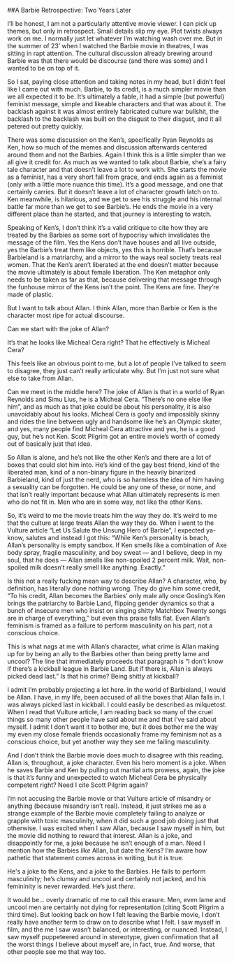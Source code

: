 ##A Barbie Retrospective: Two Years Later

I’ll be honest, I am not a particularly attentive movie viewer. I can pick up themes, but only in retrospect. Small details slip my eye. Plot twists always work on me. I normally just let whatever I’m watching wash over me. But in the summer of 23’ when I watched the Barbie movie in theatres, I was sitting in rapt attention. The cultural discussion already brewing around Barbie was that there would be discourse (and there was some) and I wanted to be on top of it. 

So I sat, paying close attention and taking notes in my head, but I didn’t feel like I came out with much. Barbie, to its credit, is a much simpler movie than we all expected it to be. It’s ultimately a fable, it had a simple (but powerful) feminist message, simple and likeable characters and that was about it. The backlash against it was almost entirely fabricated culture war bullshit, the backlash to the backlash was built on the disgust to their disgust, and it all petered out pretty quickly. 

There was some discussion on the Ken’s, specifically Ryan Reynolds as Ken, how so much of the memes and discussion afterwards centered around them and not the Barbies. Again I think this is a little simpler than we all give it credit for. As much as we wanted to talk about Barbie, she’s a fairy tale character and that doesn’t leave a lot to work with. She starts the movie as a feminist, has a very short fall from grace, and ends again as a feminist (only with a little more nuance this time). It’s a good message, and one that certainly carries. But it doesn’t leave a lot of character growth latch on to. Ken meanwhile, is hilarious, and we get to see his struggle and his internal battle far more than we get to see Barbie’s. He ends the movie in a very different place than he started, and that journey is interesting to watch. 

Speaking of Ken’s, I don’t think it’s a valid critique to cite how they are treated by the Barbies as some sort of hypocrisy which invalidates the message of the film. Yes the Kens don’t have houses and all live outside, yes the Barbie’s treat them like objects, yes this is horrible. That’s because Barbieland is a matriarchy, and a mirror to the ways real society treats real women. That the Ken’s aren’t liberated at the end doesn’t matter because the movie ultimately is about female liberation. The Ken metaphor only needs to be taken as far as that, because delivering that message through the funhouse mirror of the Kens isn’t the point. The Kens are fine. They’re made of plastic.

But I want to talk about Allan. I think Allan, more than Barbie or Ken is the character most ripe for actual discourse. 

Can we start with the joke of Allan? 

It’s that he looks like Micheal Cera right? That he effectively is Micheal Cera?

This feels like an obvious point to me, but a lot of people I’ve talked to seem to disagree, they just can’t really articulate why. But I’m just not sure what else to take from Allan.

Can we meet in the middle here? The joke of Allan is that in a world of Ryan Reynolds and Simu Lius, he is a Micheal Cera. “There’s no one else like him”, and as much as that joke could be about his personality, it is also unavoidably about his looks. Micheal Cera is goofy and impossibly skinny and rides the line between ugly and handsome like he’s an Olympic skater, and yes, many people find Micheal Cera attractive and yes, he is a good guy, but he’s not Ken. Scott Pilgrim got an entire movie’s worth of comedy out of basically just that idea.  

So Allan is alone, and he’s not like the other Ken’s and there are a lot of boxes that could slot him into. He’s kind of the gay best friend, kind of the liberated man, kind of a non-binary figure in the heavily binarized Barbieland, kind of just the nerd, who is so harmless the idea of him having a sexuality can be forgotten. He could be any one of these, or none, and that isn’t really important because what Allan ultimately represents is men who do not fit in. Men who are in some way, not like the other Kens.

So, it’s weird to me the movie treats him the way they do. It’s weird to me that the culture at large treats Allan the way they do. When I went to the Vulture article “Let Us Salute the Unsung Hero of Barbie”, I expected ya-know, salutes and instead I got this: “While Ken’s personality is beach, Allan’s personality is empty sandbox. If Ken smells like a combination of Axe body spray, fragile masculinity, and boy sweat — and I believe, deep in my soul, that he does — Allan smells like non-spoiled 2 percent milk. Wait, non-spoiled milk doesn’t really smell like anything. Exactly.” 

Is this not a really fucking mean way to describe Allan? A character, who, by definition, has literally done nothing wrong. They do give him some credit, “To his credit, Allan becomes the Barbies’ only male ally once Gosling’s Ken brings the patriarchy to Barbie Land, flipping gender dynamics so that a bunch of insecure men who insist on singing shitty Matchbox Twenty songs are in charge of everything,” but even this praise falls flat. Even Allan’s feminism is framed as a failure to perform masculinity on his part, not a conscious choice. 

This is what nags at me with Allan’s character, what crime is Allan making up for by being an ally to the Barbies other than being pretty lame and uncool? The line that immediately proceeds that paragraph is “I don’t know if there’s a kickball league in Barbie Land. But if there is, Allan is always picked dead last.” Is that his crime? Being shitty at kickball?

I admit I’m probably projecting a lot here. In the world of Barbieland, I would be Allan. I have, in my life, been accused of all the boxes that Allan falls in. I was always picked last in kickball. I could easily be described as milquetost. When I read that Vulture article, I am reading back so many of the cruel things so many other people have said about me and that I’ve said about myself. I admit I don’t want it to bother me, but it does bother me the way my even my close female friends occasionally frame my feminism not as a conscious choice, but yet another way they see me failing masculinity. 

And I don’t think the Barbie movie does much to disagree with this reading. Allan is, throughout, a joke character. Even his hero moment is a joke. When he saves Barbie and Ken by pulling out martial arts prowess, again, the joke is that it’s funny and unexpected to watch Micheal Cera be physically competent right? Need I cite Scott Pilgrim again? 

I’m not accusing the Barbie movie or that Vulture article of misandry or anything (because misandry isn’t real). Instead, it just strikes me as a strange example of the Barbie movie completely failing to analyze or grapple with toxic masculinity, when it did such a good job doing just that otherwise. I was excited when I saw Allan, because I saw myself in him, but the movie did nothing to reward that interest. Allan is a joke, and disappointly for me, a joke because he isn’t enough of a man. Need I mention how the Barbies *like* Allan, but date the Kens? I’m aware how pathetic that statement comes across in writing, but it is true. 

He's a joke to the Kens, and a joke to the Barbies. He fails to perform masculinity; he’s clumsy and uncool and certainly not jacked, and his femininity is never rewarded. He’s just *there*. 

It would be... overly dramatic of me to call this erasure. Men, even lame and uncool men are certainly not dying for representation (citing Scott Pilgrim a third time). But looking back on how I felt leaving the Barbie movie, I don’t really have another term to draw on to describe what I felt. I saw myself in film, and the me I saw wasn’t balanced, or interesting, or nuanced. Instead, I saw myself puppeteered around in stereotype, given confirmation that all the worst things I believe about myself are, in fact, true. And worse, that other people see me that way too. 
